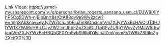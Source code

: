 Link Video:
https://usmcl-my.sharepoint.com/:v:/g/personal/brian_roberts_sansano_usm_cl/EUW8iXiYhP5Cg5DWh-njBloBnrt8srCtA88qv9a9Wy2zcw?e=mlpSAb&nav=eyJyZWZlcnJhbEluZm8iOnsicmVmZXJyYWxBcHAiOiJTdHJlYW1XZWJBcHAiLCJyZWZlcnJhbFZpZXciOiJTaGFyZURpYWxvZy1MaW5rIiwicmVmZXJyYWxBcHBQbGF0Zm9ybSI6IldlYiIsInJlZmVycmFsTW9kZSI6InZpZXcifX0%3D